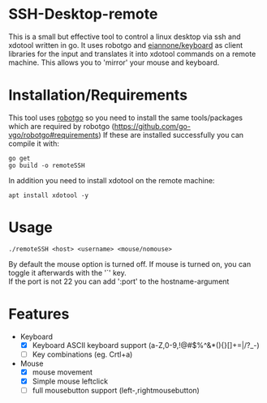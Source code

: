# SSH-Desktop-remote
This is a small but effective tool to control a linux desktop via ssh and xdotool written in go.
It uses robotgo and [eiannone/keyboard](https://github.com/eiannone/keyboard) as client libraries for the input and translates it into xdotool commands on a remote machine. This allows you to 'mirror' your mouse and keyboard.

# Installation/Requirements
This tool uses [robotgo](https://github.com/go-vgo/robotgo) so you need to install the same tools/packages which are required by robotgo
(https://github.com/go-vgo/robotgo#requirements)
If these are installed successfully you can compile it with:
```
go get
go build -o remoteSSH
```

In addition you need to install xdotool on the remote machine:
```
apt install xdotool -y
```

# Usage
```
./remoteSSH <host> <username> <mouse/nomouse>
```
By default the mouse option is turned off. If mouse is turned on, you can toggle it afterwards with the '\`' key.
<br>If the port is not 22 you can add ':port' to the hostname-argument

# Features
- Keyboard
  - [x] Keyboard ASCII keyboard support (a-Z,0-9,!@#$%^&*(){}[]+=|\/?_-)
  - [ ] Key combinations (eg. Crtl+a)
- Mouse
  - [x] mouse movement
  - [x] Simple mouse leftclick
  - [ ] full mousebutton support (left-,rightmousebutton)
